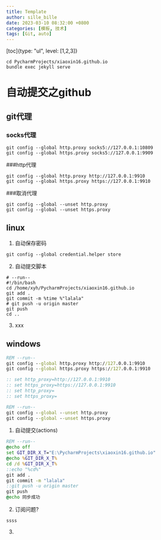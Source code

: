 ```yaml
---
title: Template
author: sille_bille
date: 2023-03-10 08:32:00 +0800
categories: [模板, 技术]
tags: [Git, auto]
---
```


[toc]{type: "ul", level: [1,2,3]}
```
cd PycharmProjects/xiaoxin16.github.io
bundle exec jekyll serve
```

# 自动提交之github
## git代理
### socks代理
```
git config --global http.proxy socks5://127.0.0.1:10809
git config --global https.proxy socks5://127.0.0.1:9909
```
###http代理
```
git config --global http.proxy http://127.0.0.1:9910
git config --global https.proxy https://127.0.0.1:9910
```
###取消代理
```
git config --global --unset http.proxy
git config --global --unset https.proxy
```


## linux
1. 自动保存密码
```
git config --global credential.helper store
```
2. 自动提交脚本
```shell
# --run--
#!/bin/bash
cd /home/xyh/PycharmProjects/xiaoxin16.github.io
git add .
git commit -m %time %"lalala"
# git push -u origin master
git push
cd ..
```

3. xxx

## windows
```bat
REM --run--
git config --global http.proxy http://127.0.0.1:9910
git config --global https.proxy https://127.0.0.1:9910

:: set http_proxy=http://127.0.0.1:9910
:: set https_proxy=https://127.0.0.1:9910
:: set http_proxy=
:: set https_proxy=
```
```bat
REM --run--
git config --global --unset http.proxy
git config --global --unset https.proxy
```
1. 自动提交(actions)
```bat
REM --run--
@echo off
set GIT_DIR_X_T="E:\PycharmProjects\xiaoxin16.github.io"
@echo %GIT_DIR_X_T%
cd /d %GIT_DIR_X_T%
::echo "%cd%"
git add .
git commit -m "lalala"
::git push -u origin master
git push
@echo 同步成功
```
2. 订阅问题?
```
ssss
```

3. 
